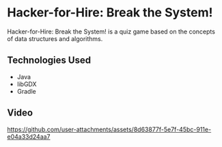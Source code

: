 # Hacker-for-Hire: Break the System!

Hacker-for-Hire: Break the System! is a quiz game based on the concepts of data structures and algorithms. 

## Technologies Used
- Java
- libGDX
- Gradle

## Video


https://github.com/user-attachments/assets/8d63877f-5e7f-45bc-911e-e04a33d24aa7

